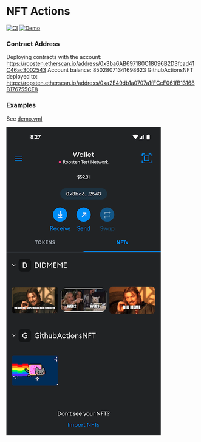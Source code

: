 # NFT Actions

[![CI](https://github.com/OR13/nft-actions/actions/workflows/ci.yml/badge.svg)](https://github.com/OR13/nft-actions/actions/workflows/ci.yml) [![Demo](https://github.com/OR13/nft-actions/actions/workflows/demo.yml/badge.svg)](https://github.com/OR13/nft-actions/actions/workflows/demo.yml)

### Contract Address

Deploying contracts with the account: https://ropsten.etherscan.io/address/0x3ba6AB697180C18096B2D3fcad41C46ac3002543
Account balance: 85028071341698623
GithubActionsNFT deployed to: https://ropsten.etherscan.io/address/0xa2E49db1a0707a1fFCcF061fB13168B176755CE8

### Examples

See [demo.yml](./.github/workflows/demo.yml)

<img src="./example.png" alt="nft example" />

